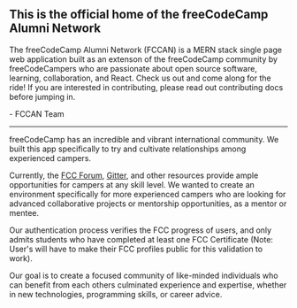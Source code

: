 ## This is the official home of the freeCodeCamp Alumni Network

The freeCodeCamp Alumni Network (FCCAN) is a MERN stack single page web application built as an extenson of the freeCodeCamp community by freeCodeCampers who are passionate about open source software, learning, collaboration, and React. Check us out and come along for the ride! If you are interested in contributing, please read out contributing docs before jumping in. 

\- FCCAN Team

***

freeCodeCamp has an incredible and vibrant international community. We built this app specifically to try and cultivate relationships among experienced campers.

Currently, the [FCC Forum](https://forum.freeCodeCamp.com), [Gitter](https://gitter.im/freeCodeCamp), and other resources provide ample opportunities for campers at any skill level. We wanted to create an environment specifically for more experienced campers who are looking for advanced collaborative projects or mentorship opportunities, as a mentor or mentee.

Our authentication process verifies the FCC progress of users, and only admits students who have completed at least one FCC Certificate (Note: User's will
have to make their FCC profiles public for this validation to work).

Our goal is to create a focused community of like-minded individuals who can benefit from each others culminated experience and expertise, whether in new technologies, programming skills, or career advice.
